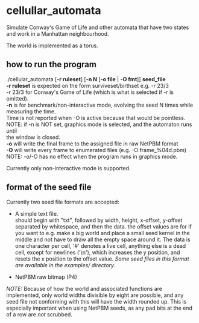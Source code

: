 # cellullar\_automata
Simulate Conway's Game of Life and other automata
that have two states and work in a Manhattan
neighbourhood.

The world is implemented as a torus.

## how to run the program
./cellular\_automata \[**-r ruleset**\] \[**-n N** \[**-o file** | **-O fmt**\]\] **seed\_file**  
	**-r ruleset** is expected on the form surviveset/birthset e.g. -r 23/3  
	   -r 23/3 for Conway's Game of Life (which is what is selected if -r is omitted).  
	**-n** is for benchmark/non-interactive mode, evolving the seed N times while measuring the time.  
	   Time is not reported when -O is active because that would be pointless.  
	   NOTE: if -n is NOT set, graphics mode is selected, and the automaton runs until  
	   the window is closed.  
	**-o** will write the final frame to the assigned file in raw NetPBM format  
	**-O** will write every frame to enumerated files (e.g. -O frame_%04d.pbm)  
	   NOTE: -o/-O has no effect when the program runs in graphics mode.

Currently only non-interactive mode is supported.

## format of the seed file
Currently two seed file formats are accepted:

* A simple text file.  
should begin with "txt", followed by width, height, x-offset, y-offset separated by whitespace,
and then the data. the offset values are for if you want to e.g. make a big world and place a small
seed kernel in the middle and not have to draw all the empty space around it. The data is one character
per cell, '#' denotes a live cell, anything else is a dead cell, except for newlines ('\n'), which
increases the y position, and resets the x position to the offset value.
*Some seed files in this format are available in the examples/ directory.*

* NetPBM raw bitmap (P4)

*NOTE:* Because of how the world and associated functions are implemented, only world widths divisible
by eight are possible, and any seed file not conforming with this will have the width rounded up.
This is especially important when using NetPBM seeds, as any pad bits at the end of a row
are *not* scrubbed.
